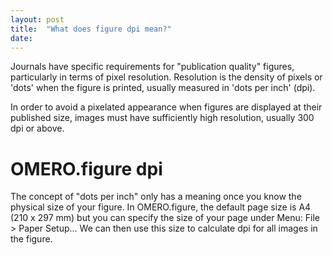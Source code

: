 ```yaml
---
layout: post
title:  "What does figure dpi mean?"
date:   
---
```


Journals have specific requirements for "publication quality" figures,
particularly in terms of pixel resolution.
Resolution is the density of pixels or 'dots' when the figure is
printed, usually measured in 'dots per inch' (dpi).

In order to avoid a pixelated appearance when figures are displayed
at their published size, images must have sufficiently high resolution,
usually 300 dpi or above.


OMERO.figure dpi
================

The concept of "dots per inch" only has a meaning once you know the physical size
of your figure. In OMERO.figure, the default page size is A4 (210 x 297 mm) but 
you can specify the size of your page under Menu: File > Paper Setup... 
We can then use this size to calculate dpi for all images in the figure.


